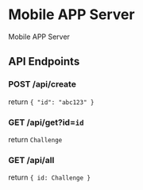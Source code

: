 # Mobile APP Server
 Mobile APP Server

## API Endpoints

### POST /api/create

return `{ "id": "abc123" }`

### GET /api/get?id=`id`

return `Challenge`

### GET /api/all

return `{ id: Challenge }`
